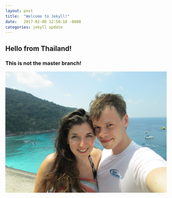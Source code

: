 ```yaml
---
layout: post
title:  "Welcome to Jekyll!"
date:   2017-02-06 12:58:18 -0800
categories: jekyll update
---
```


## Hello from Thailand!
### This is not the master branch!
!["Thailand"](/assets/posts/2017-02-06-welcome-to-jekyll/thailand.JPG)
